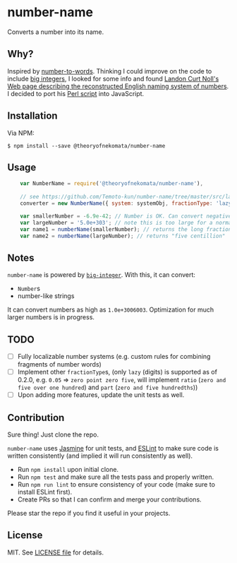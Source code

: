 # number-name

Converts a number into its name.

## Why?

Inspired by [number-to-words](https://www.npmjs.com/package/number-to-words). Thinking I could improve on the code to include
[big integers](https://www.npmjs.com/package/big-integer), I looked for some info and found [Landon Curt Noll's Web page describing
the reconstructed English naming system of numbers](http://www.isthe.com/chongo/tech/math/number/howhigh.html). I decided to port
his [Perl script](http://www.isthe.com/chongo/tech/math/number/number) into JavaScript.

## Installation

Via NPM:

    $ npm install --save @theoryofnekomata/number-name

## Usage

```javascript
    var NumberName = require('@theoryofnekomata/number-name'),
   
    // see https://github.com/Temoto-kun/number-name/tree/master/src/lang for systems
    converter = new NumberName({ system: systemObj, fractionType: 'lazy' });

    var smallerNumber = -6.9e-42; // Number is OK. Can convert negative numbers just fine.
    var largeNumber = '5.0e+303'; // note this is too large for a normal Number, so it is represented as string
    var name1 = numberName(smallerNumber); // returns the long fractional name with "...six nine" in the end
    var name2 = numberName(largeNumber); // returns "five centillion"
```

## Notes

`number-name` is powered by [`big-integer`](https://www.npmjs.com/package/big-integer). With this, it can convert:
- `Number`s
- number-like strings

It can convert numbers as high as `1.0e+3006003`. Optimization for much larger numbers is in progress.

## TODO

- [ ] Fully localizable number systems (e.g. custom rules for combining fragments of number words)
- [ ] Implement other `fractionType`s, (only `lazy` (digits) is supported as of 0.2.0, e.g. `0.05` => `zero point zero five`,
      will implement `ratio` (`zero and five over one hundred`) and `part` (`zero and five hundredths`))
- [ ] Upon adding more features, update the unit tests as well.

## Contribution

Sure thing! Just clone the repo.

`number-name` uses [Jasmine](https://jasmine.github.io) for unit tests, and
[ESLint](http://eslint.org) to make sure code is written consistently (and implied it will
run consistently as well).

- Run `npm install` upon initial clone.
- Run `npm test` and make sure all the tests pass and properly written.
- Run `npm run lint` to ensure consistency of your code (make sure to install ESLint first).
- Create PRs so that I can confirm and merge your contributions.

Please star the repo if you find it useful in your projects.

## License

MIT. See [LICENSE file](https://raw.githubusercontent.com/Temoto-kun/number-name/master/LICENSE) for details.
